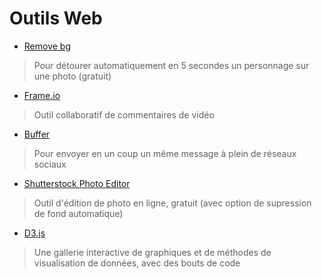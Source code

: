 # Outils Web

- [Remove bg](https://www.remove.bg/)
> Pour détourer automatiquement en 5 secondes un personnage sur une photo (gratuit)
- [Frame.io](https://frame.io/)
> Outil collaboratif de commentaires de vidéo
- [Buffer](https://buffer.com/)
> Pour envoyer en un coup un même message à plein de réseaux sociaux
- [Shutterstock Photo Editor](https://www.shutterstock.com/editor/home?ref=landing)
> Outil d'édition de photo en ligne, gratuit (avec option de supression de fond automatique)
- [D3.js](https://www.d3-graph-gallery.com/)
> Une gallerie interactive de graphiques et de méthodes de visualisation de données, avec des bouts de code

